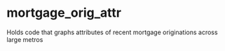 # mortgage_orig_attr
Holds code that graphs attributes of recent mortgage originations across large metros
